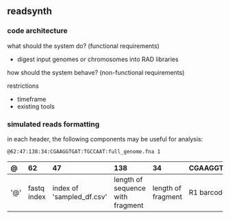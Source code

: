 ## readsynth

### code architecture
what should the system do? (functional requirements)
- digest input genomes or chromosomes into RAD libraries

how should the system behave? (non-functional requirements)

restrictions
- timeframe
- existing tools


### simulated reads formatting

in each header, the following components may be useful for analysis:

```
@62:47:138:34:CGAAGGTGAT:TGCCAAT:full_genome.fna 1
```

|@|62|47|138|34|CGAAGGTGAT|TGCCAAT|full_genome.fna|1|
|:-|:-|:-|:-|:-|:---------|:------|:-------------|:-|
|'@'|fastq index|index of 'sampled_df.csv'|length of sequence with fragment|length of fragment|R1 barcode|R2 barcode|fasta name|r1/r2 read|

